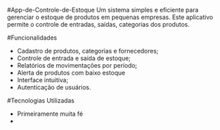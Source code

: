#App-de-Controle-de-Estoque 
Um sistema simples e eficiente para gerenciar o estoque de produtos em pequenas empresas. 
Este aplicativo permite o controle de entradas, saídas, categorias dos produtos.

#Funcionalidades
* Cadastro de produtos, categorias e fornecedores;
* Controle de entrada e saída de estoque;
*  Relatórios de movimentações por período;
*  Alerta de produtos com baixo estoque
*  Interface intuitiva;
*  Autenticação de usuários.

#Tecnologias Utilizadas
* Primeiramente muita fé
* 
